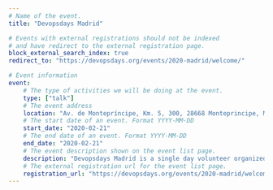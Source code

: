 ```yaml
---
# Name of the event.
title: "Devopsdays Madrid"

# Events with external registrations should not be indexed
# and have redirect to the external registration page.
block_external_search_index: true
redirect_to: "https://devopsdays.org/events/2020-madrid/welcome/"

# Event information
event:
    # The type of activities we will be doing at the event.
    type: ["talk"]
    # The event address
    location: "Av. de Montepríncipe, Km. 5, 300, 28668 Monteprincipe, Madrid"
    # The start date of an event. Format YYYY-MM-DD
    start_date: "2020-02-21"
    # The end date of an event. Format YYYY-MM-DD
    end_date: "2020-02-21"
    # The event description shown on the event list page.
    description: "Devopsdays Madrid is a single day volunteer organized conference which is dedicated to the DevOps community, and professionals who wish to improve the interaction and integration between the traditional silos of Development and Operations."
    # The external registration url for the event list page.
    registration_url: "https://devopsdays.org/events/2020-madrid/welcome/"
---
```

